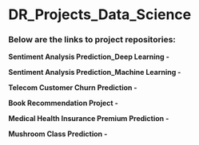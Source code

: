 # DR_Projects_Data_Science




### Below are the links to project repositories:

**Sentiment Analysis Prediction_Deep Learning -**

**Sentiment Analysis Prediction_Machine Learning -**

**Telecom Customer Churn Prediction -**

**Book Recommendation Project -**

**Medical Health Insurance Premium Prediction -**

**Mushroom Class Prediction -**

